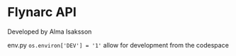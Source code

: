 Flynarc API
===
Developed by Alma Isaksson

env.py
`os.environ['DEV'] = '1'` allow for development from the codespace